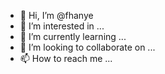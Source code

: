 - 👋 Hi, I’m @fhanye
- 👀 I’m interested in ...
- 🌱 I’m currently learning ...
- 💞️ I’m looking to collaborate on ...
- 📫 How to reach me ...

<!---
fhanye/fhanye is a ✨ special ✨ repository because its `README.md` (this file) appears on your GitHub profile.
You can click the Preview link to take a look at your changes.
--->
